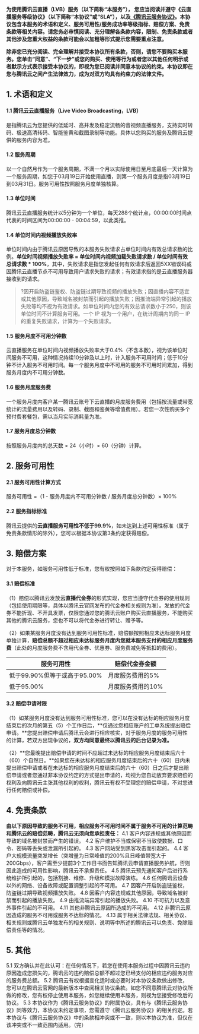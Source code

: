 
**为使用腾讯云直播（LVB）服务（以下简称“本服务”）， 您应当阅读并遵守《云直播服务等级协议》（以下简称“本协议”或“SLA”），以及[《腾讯云服务协议》]( https://cloud.tencent.com/document/product/301/1967)。本协议包含本服务的术语和定义、服务可用性/服务成功率等级指标、赔偿方案、免责条款等相关内容。请您务必审慎阅读、充分理解各条款内容，限制、免责条款或者其他涉及您重大权益的条款可能会以加粗等形式提示您需要重点注意。**

**除非您已充分阅读、完全理解并接受本协议所有条款，否则，请您不要购买本服务。您单击“同意”、“下一步”或您的购买、使用等行为或者您以其他任何明示或者默示方式表示接受本协议的，即视为您已阅读并同意本协议的约束。本协议即在您与腾讯云之间产生法律效力，成为对双方均具有约束力的法律文件。**
 
## 1. 术语和定义

#### 1.1    腾讯云云直播服务（Live Video Broadcasting，LVB）
是指腾讯云为您提供的低延时、高并发及稳定流畅的音视频直播服务，支持实时转码、极速高清转码、智能鉴黄和截图录制等功能。具体以您购买的服务及腾讯云提供的服务内容为准。

#### 1.2 服务周期
以一个自然月作为一个服务周期，不满一个月以实际使用日至月底最后一天计算为一个服务周期，如您于03月19日开始使用直播，则第一个服务月度是指03月19日到03月31日。服务可用性按照服务月度单独核算。

#### 1.3    单位时间
腾讯云云直播服务统计以5分钟为一个单位，每天288个统计点，00:00:00时间点代表的时间区间为00:00:00 - 00:04:59，以此类推。

#### 1.4    单位时间内视频播放失败率
单位时间内由于腾讯云原因导致的本服务失败请求占单位时间内有效总请求数的比例。**单位时间视频播放失败率 = 单位时间内视频加载失败请求数 / 单位时间有效总请求数 * 100%**，其中，失败请求是指您发起任何有效请求后返回5XX错误码或因腾讯云直播节点不可用导致用户请求失败的请求；有效请求指的是云直播服务器接收到的请求。
>?因开启防盗链鉴权、防盗链过期导致视频的播放失败；因直播内容不适宜或其他原因，导致域名被封禁而引起的播放失败；因推流端异常引起的播放失败等均不视为有效请求。如单位时间内您的有效总请求数小于250，则该单位时间不计算服务可用。一个 IP 视为一个用户，在统计周期内的同一 IP 的重复失败请求，计算为一个失败请求。

#### 1.5    服务月度不可用分钟数
云直播服务在单位时间内视频播放失败率大于0.4%（不含本数），视为该单位时间服务不可用，这种情况持续10分钟及以上时，计入服务不可用时间；低于10分钟不计入服务不可用时间。每一个服务月度中不可用的服务不可用时间累加，得到服务月度内不可用分钟数。

#### 1.6    服务月度服务费
一个服务月度内客户某一腾讯云账号下云直播的月度服务费用（包括按流量或带宽统计的流量费用以及转码、录制、截图和鉴黄等增值费用）。若您一次性购买多个预付费套餐包，需以当月实际消耗量为准。

#### 1.7    服务月度总分钟数
按照服务月度内的总天数 × 24（小时）× 60（分钟）计算。

## 2. 服务可用性

#### 2.1 服务可用性计算方式
服务可用性 =（1 - 服务月度内不可用分钟数 / 服务月度总分钟数）× 100%

#### 2.2 服务指标标准
腾讯云提供的**云直播服务可用性不低于99.9%**，如未达到上述可用性标准（属于免责条款情形的除外），您可以根据本协议第3条约定获得赔偿。

## 3. 赔偿方案
对于本服务，如服务可用性低于标准，您有权按照如下条款约定获得赔偿：

#### 3.1 赔偿标准
（1）赔偿以腾讯云发放**云直播代金券**的形式实现，您应当遵守代金券的使用规则（包括使用期限等，具体以腾讯云官网发布的代金券相关规则为准）。发放的代金券不能折现、不开具发票，仅限您通过您的腾讯云账户购买云直播服务，不能购买其他的腾讯云服务，您也不可以将代金券进行转让、赠予等。

（2）如果某服务月度没有达到服务可用性标准，赔偿额按照相应未达标服务月度单独计算，**赔偿总额不超过相应未达标服务月度内您就本服务支付的相应月度服务费**（此处的月度服务费不含用代金券、优惠券、服务费减免等抵扣的费用）。

|服务可用性|赔偿代金券金额|
|--------|------|
|低于99.90%但等于或高于95.00%   |月度服务费用的5%|
|低于95.00% | 月度服务费用的10%|

#### 3.2 赔偿申请时限
（1）如某服务月度没有达到服务可用性标准，您可以在没有达标的相应服务月度结束后的次月的第五（5）个工作日后，**仅通过您相应账户的工单系统提出赔偿申请。**您提出赔偿申请后腾讯云会进行相应核实，对于服务月度的服务可用性的计算，若双方出现争议的，**双方均同意最终以腾讯云的后台记录为准。**

（2）**您最晚提出赔偿申请的时间不应超过未达标的相应服务月度结束后六十（60）个自然日。**如果您在未达标的相应服务月度结束后的六十（60）日内未提出赔偿申请或者在未达标的相应服务月度结束后的六十（60）日之后才提出赔偿申请或者您通过非本协议约定的方式提出申请的，均视为您自动放弃要求赔偿的权利及向腾讯云主张其他权利的权利，腾讯云有权不受理您的赔偿申请，不对您进行任何赔偿或补偿。

## 4. 免责条款
**由以下原因导致的服务不可用，相应服务不可用时间不属于服务不可用的计算范畴和腾讯云的赔偿范畴，腾讯云无须向您承担责任：**
  4.1 客户内容违规或其他原因而导致的域名被封禁而产生的错误。
  4.2 客户维护不当或保密不当致使数据、口令、密码等丢失或泄漏所引起的。
  4.3 客户网站受到黑客攻击而引起的。
  4.4 客户大规模流量突发增长（突增量为日常峰值的200%且日峰值带宽大于200Gbps），客户需至少提前3个工作日书面告知腾讯云申请直播服务护航，否则因此造成的可用性影响，腾讯云不承担责任。
  4.5 腾讯云预先通知客户后进行系统维护所引起的，包括割接、维修、升级和模拟故障演练。
  4.6 任何腾讯云设备以外的网络、设备故障或配置调整引起的不可用。
  4.7 因客户开启防盗链鉴权，防盗链过期导致视频播放失败。
  4.8 因客户内容违规或其他原因，导致域名被封禁而引起的播放失败。
  4.9 由推流端异常引起的播放失败。
  4.10 不可抗力以及意外事件引起的不可用。
  4.11 其他非腾讯云原因所造成的不可用。
  4.12 非腾讯云原因造成的服务不可用或服务不达标的情况。
  4.13 属于相关法律法规、相关协议、相关规则或腾讯云单独发布的相关规则、说明等中所述的腾讯云可以免责、免除赔偿责任等的情况。

## 5. 其他
5.1 双方确认并在此认可：在任何情况下，若您在使用本服务过程中因腾讯云违约原因造成您损失的，腾讯云的违约赔偿总额不超过您已经支付的相应违约服务对应的服务费总额。
5.2 腾讯云有权根据变化适时或必要时对本协议条款做出修改，您可以在腾讯云官网的最新版本中查阅相关协议条款。如您不同意腾讯云对协议所做的修改，您有权停止使用本服务，如您继续使用本服务，则视为您接受修改后的协议。
5.3 本协议作为《腾讯云服务协议》的附属协议，具有与《腾讯云服务协议》同等效力，本协议未约定事项，您需遵守《腾讯云服务协议》的相关约定。若本协议与《腾讯云服务协议》中的条款相冲突或不一致，则以本协议为准，但仅在该冲突或不一致范围内适用。（完）


